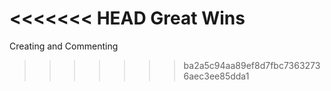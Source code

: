 <<<<<<< HEAD
Great Wins
=======
Creating and Commenting
>>>>>>> ba2a5c94aa89ef8d7fbc73632736aec3ee85dda1
